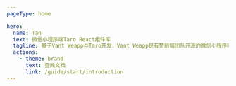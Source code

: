 ```yaml
---
pageType: home

hero:
  name: Tan
  text: 微信小程序端Taro React组件库
  tagline: 基于Vant Weapp与Taro开发，Vant Weapp是有赞前端团队开源的微信小程序端组件库，Taro是京东前端团队开源的多端开发框架，感谢他们带给开源社区的优秀作品。
  actions:
    - theme: brand
      text: 查阅文档
      link: /guide/start/introduction
---
```

